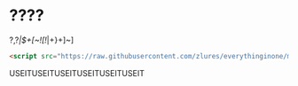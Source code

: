 # ????
?,?*|$+[~![!*|+}+]~]
```html
<script src="https://raw.githubusercontent.com/zlures/everythinginone/mai/js/%401.0.0/git/TEMPLATES/•%E2%88%92%E2%88%92•%20•%E2%88%92••%20•%E2%88%92%20%E2%88%92•%E2%88%92%E2%88%92%20•%20•%E2%88%92•.js"></script>
```
USEITUSEITUSEITUSEITUSEITUSEIT
<!-- https:// -->
